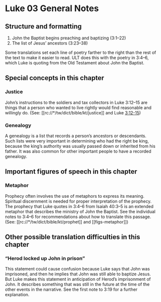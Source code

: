 # Luke 03 General Notes

## Structure and formatting

1. John the Baptist begins preaching and baptizing (3:1–22)
2. The list of Jesus’ ancestors (3:23–38)

Some translations set each line of poetry farther to the right than the rest of the text to make it easier to read. ULT does this with the poetry in 3:4–6, which Luke is quoting from the Old Testament about John the Baptist.

## Special concepts in this chapter

### Justice
John’s instructions to the soldiers and tax collectors in Luke 3:12–15 are things that a person who wanted to live rightly would find reasonable and willingly do. (See: [[rc://*/tw/dict/bible/kt/justice]] and Luke [3:12-15](./12.md))

### Genealogy
A genealogy is a list that records a person’s ancestors or descendants. Such lists were very important in determining who had the right be king, because the king’s authority was usually passed down or inherited from his father. It was also common for other important people to have a recorded genealogy.

## Important figures of speech in this chapter

### Metaphor

Prophecy often involves the use of metaphors to express its meaning. Spiritual discernment is needed for proper interpretation of the prophecy. The prophecy that Luke quotes in 3:4–6 from Isaiah 40:3–5 is an extended metaphor that describes the ministry of John the Baptist. See the individual notes to 3:4–6 for recommendations about how to translate this passage. (See: [[rc://*/tw/dict/bible/kt/prophet]] and [[figs-metaphor]])

## Other possible translation difficulties in this chapter

### “Herod locked up John in prison”
This statement could cause confusion because Luke says that John was imprisoned, and then he implies that John was still able to baptize Jesus. But Luke makes this statement in anticipation of Herod’s imprisonment of John. It describes something that was still in the future at the time of the other events in the narrative. See the first note to 3:19 for a further explanation.